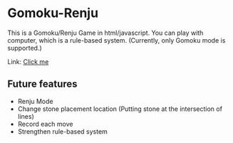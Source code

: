 # Gomoku-Renju

This is a Gomoku/Renju Game in html/javascript.
You can play with computer, which is a rule-based system.
(Currently, only Gomoku mode is supported.)

Link: [Click me](https://xr2439.github.io/Gomoku-Renju/)

## Future features
  * Renju Mode
  * Change stone placement location (Putting stone at the intersection of lines)
  * Record each move
  * Strengthen rule-based system
